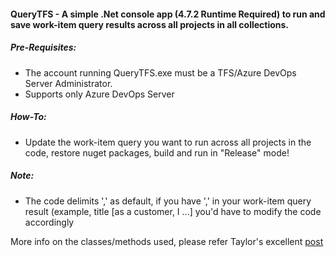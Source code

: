 
#### QueryTFS - A simple .Net console app (4.7.2 Runtime Required) to run and save work-item query results across all projects in all collections.

##### Pre-Requisites: 

* The account running QueryTFS.exe must be a TFS/Azure DevOps Server Administrator.
* Supports only Azure DevOps Server


##### How-To: 

* Update the work-item query you want to run across all projects in the code, restore nuget packages, build and run in "Release" mode! 

##### Note:

* The code delimits ',' as default, if you have ',' in your work-item query result (example, title [as a customer, I ...] you'd have to modify the code accordingly 

More info on the classes/methods used, please refer Taylor's excellent [post](https://blogs.msdn.microsoft.com/taylaf/2010/01/26/retrieve-the-list-of-team-project-collections-from-tfs-2010-client-apis/)
